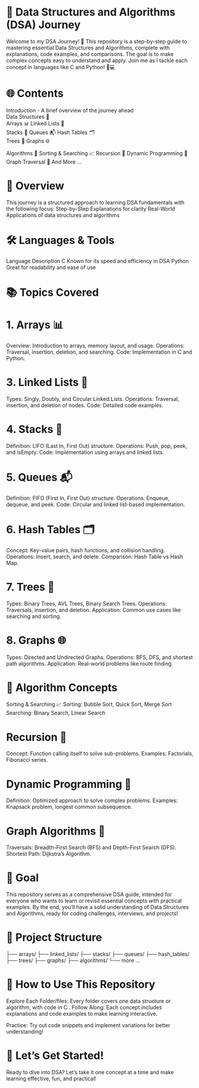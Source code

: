 # 🚀 Data Structures and Algorithms (DSA) Journey 
Welcome to my DSA Journey! 🌟 This repository is a step-by-step guide to mastering essential Data Structures and Algorithms, complete with explanations, code 
examples, and comparisons. The goal is to make complex concepts easy to understand and apply. Join me as I tackle each concept in languages like C and Python! 🐍💻
 
     
# 🌐 Contents     
   
Introduction - A brief overview of the journey ahead    
Data Structures 📂   
Arrays 📊 
Linked Lists 🔗  
Stacks 🥞
Queues 📬 
Hash Tables 🗂️   
Trees 🌲
Graphs 🌐 

Algorithms 🧩
Sorting & Searching 📈
Recursion 🔄
Dynamic Programming 📐
Graph Traversal 🌉
And More ...

# 📘 Overview

This journey is a structured approach to learning DSA fundamentals with the following focus:
Step-by-Step Explanations for clarity
Real-World Applications of data structures and algorithms

# 🛠️ Languages & Tools
Language	Description
C	Known for its speed and efficiency in DSA
Python	Great for readability and ease of use


# 📚 Topics Covered

# 1. Arrays 📊
Overview: Introduction to arrays, memory layout, and usage.
Operations: Traversal, insertion, deletion, and searching. 
Code: Implementation in C and Python.

# 3. Linked Lists 🔗
Types: Singly, Doubly, and Circular Linked Lists.
Operations: Traversal, insertion, and deletion of nodes.
Code: Detailed code examples.

# 4. Stacks 🥞
Definition: LIFO (Last In, First Out) structure.
Operations: Push, pop, peek, and isEmpty.
Code: Implementation using arrays and linked lists.

# 5. Queues 📬
Definition: FIFO (First In, First Out) structure.
Operations: Enqueue, dequeue, and peek.
Code: Circular and linked list-based implementation.

# 6. Hash Tables 🗂️
Concept: Key-value pairs, hash functions, and collision handling.
Operations: Insert, search, and delete.
Comparison: Hash Table vs Hash Map.

# 7. Trees 🌲
Types: Binary Trees, AVL Trees, Binary Search Trees.
Operations: Traversals, insertion, and deletion.
Application: Common use cases like searching and sorting.

# 8. Graphs 🌐
Types: Directed and Undirected Graphs.
Operations: BFS, DFS, and shortest path algorithms.
Application: Real-world problems like route finding.


# 📑 Algorithm Concepts
Sorting & Searching 📈
Sorting: Bubble Sort, Quick Sort, Merge Sort
Searching: Binary Search, Linear Search

# Recursion 🔄
Concept: Function calling itself to solve sub-problems.
Examples: Factorials, Fibonacci series.

# Dynamic Programming 📐
Definition: Optimized approach to solve complex problems.
Examples: Knapsack problem, longest common subsequence.

# Graph Algorithms 🌉
Traversals: Breadth-First Search (BFS) and Depth-First Search (DFS).
Shortest Path: Dijkstra’s Algorithm.


# 🎯 Goal
This repository serves as a comprehensive DSA guide, intended for everyone who wants to learn or revisit essential concepts with practical examples. By the end, 
you’ll have a solid understanding of Data Structures and Algorithms, ready for coding challenges, interviews, and projects!

# 📂 Project Structure

├── arrays/
├── linked_lists/
├── stacks/
├── queues/
├── hash_tables/
├── trees/
├── graphs/
├── algorithms/
└── more ...

# 📌 How to Use This Repository
Explore Each Folder/files: Every folder covers one data structure or algorithm, with code in  C .
Follow Along: Each concept includes explanations and code examples to make learning interactive.



Practice: Try out code snippets and implement variations for better understanding!
# 🚀 Let’s Get Started!
Ready to dive into DSA? Let’s take it one concept at a time and make learning effective, fun, and practical!
